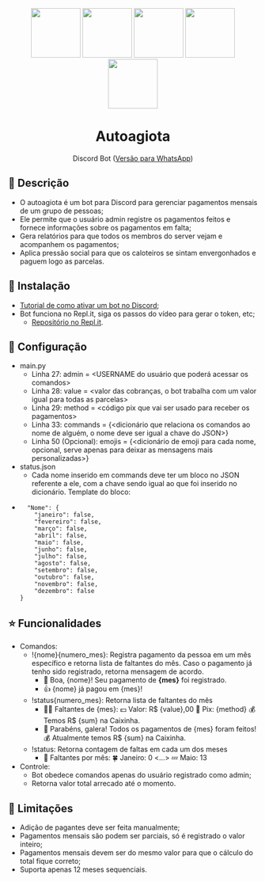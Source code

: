 <div align="center">
  <img src="https://plusdin.com.br/box/uploads/2023/04/emprestimo-agiota.png" width="autro" height="100px"/>
  <img src="https://static.vecteezy.com/system/resources/previews/023/741/147/original/discord-logo-icon-social-media-icon-free-png.png" width="auto" height="100px"/>
  <img src="https://plusdin.com.br/box/uploads/2023/04/emprestimo-agiota.png" width="autro" height="100px"/>
  <img src="https://static.vecteezy.com/system/resources/previews/023/741/147/original/discord-logo-icon-social-media-icon-free-png.png" width="auto" height="100px"/>
  <img src="https://plusdin.com.br/box/uploads/2023/04/emprestimo-agiota.png" width="autro" height="100px"/>
  <h1>
    Autoagiota
  </h1> 
  Discord Bot (<a href="https://github.com/isabelleqga/autoagiotaWhatsapp">Versão para WhatsApp</a>)
</div>

## :tropical_fish: Descrição
- O autoagiota é um bot para Discord para gerenciar pagamentos mensais de um grupo de pessoas;
- Ele permite que o usuário admin registre os pagamentos feitos e fornece informações sobre os pagamentos em falta;
- Gera relatórios para que todos os membros do server vejam e acompanhem os pagamentos;
- Aplica pressão social para que os caloteiros se sintam envergonhados e paguem logo as parcelas.

## :penguin: Instalação
- <a href="https://www.youtube.com/watch?v=8Pc3lxX6FyM">Tutorial de como ativar um bot no Discord</a>;
- Bot funciona no Repl.it, siga os passos do vídeo para gerar o token, etc;
  -  <a href="https://replit.com/@iqga/AutogiotaEngine">Repositório no Repl.it</a>.

## :sloth: Configuração
- main.py
  - Linha 27: admin = <USERNAME do usuário que poderá acessar os comandos>
  - Linha 28: value = <valor das cobranças, o bot trabalha com um valor igual para todas as parcelas>
  - Linha 29: method = <código pix que vai ser usado para receber os pagamentos>
  - Linha 33: commands = {<dicionário que relaciona os comandos ao nome de alguém, o nome deve ser igual a chave do JSON>}
  - Linha 50 (Opcional): emojis = {<dicionário de emoji para cada nome, opcional, serve apenas para deixar as mensagens mais personalizadas>}
- status.json
  - Cada nome inserido em commands deve ter um bloco no JSON referente a ele, com a chave sendo igual ao que foi inserido no dicionário. Template do bloco:
-       "Nome": {
          "janeiro": false,
          "fevereiro": false,
          "março": false,
          "abril": false,
          "maio": false,
          "junho": false,
          "julho": false,
          "agosto": false,
          "setembro": false,
          "outubro": false,
          "novembro": false,
          "dezembro": false
      }

## :star: Funcionalidades
- Comandos:
  - !{nome}{numero_mes}: Registra pagamento da pessoa em um mês específico e retorna lista de faltantes do mês. Caso o pagamento já tenho sido registrado, retorna mensagem de acordo.
    - 👏 Boa, {nome}! Seu pagamento de **{mes}** foi registrado.
    - 👍 {nome} já pagou em {mes}!
  - !status{numero_mes}: Retorna lista de faltantes do mês
    - 👺📅 Faltantes de {mes}: 💵 Valor: R$ {value},00 📲 Pix: {method} 💰 Temos R$ {sum} na Caixinha.
    - 🎉 Parabéns, galera! Todos os pagamentos de {mes} foram feitos! 💰 Atualmente temos R$ {sum} na Caixinha.
  - !status: Retorna contagem de faltas em cada um dos meses
    - 📅 Faltantes por mês: 🍀  Janeiro: 0 <...> 💤  Maio: 13  
- Controle:
  - Bot obedece comandos apenas do usuário registrado como admin;
  - Retorna valor total arrecado até o momento.

## :leafy_green: Limitações
- Adição de pagantes deve ser feita manualmente;
- Pagamentos mensais são podem ser parciais, só é registrado o valor inteiro;
- Pagamentos mensais devem ser do mesmo valor para que o cálculo do total fique correto;
- Suporta apenas 12 meses sequenciais.
